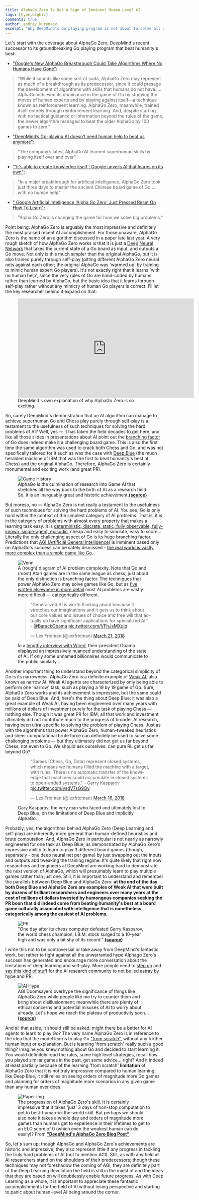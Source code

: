 ```yaml
---
title: AlphaGo Zero Is Not A Sign of Imminent Human-Level AI
tags: [hype,bigbiz]
comments: true
author: andrey_kurenkov
excerpt: "Why DeepMind's Go playing program is not about to solve all of AI."
---
```

Let's start with the coverage about AlphaGo Zero, DeepMind's recent successor to its groundbreaking Go playing program that beat humanity's best:

* ["Google's New AlphaGo Breakthrough Could Take Algorithms Where No Humans Have Gone"](http://fortune.com/2017/10/19/google-alphago-zero-deepmind-artificial-intelligence/): 
> "While it sounds like some sort of soda, AlphaGo Zero may represent as much of a breakthrough as its predecessor, since it could presage the development of algorithms with skills that humans do not have. ... AlphaGo achieved its dominance in the game of Go by studying the moves of human experts and by playing against itself—a technique known as reinforcement learning. AlphaGo Zero, meanwhile, trained itself entirely through reinforcement learning. And, despite starting with no tactical guidance or information beyond the rules of the game, the newer algorithm managed to beat the older AlphaGo by 100 games to zero."
* ["DeepMind’s Go-playing AI doesn’t need human help to beat us anymore"](https://www.theverge.com/2017/10/18/16495548/deepmind-ai-go-alphago-zero-self-taught): 
> "The company’s latest AlphaGo AI learned superhuman skills by playing itself over and over"
* ["'It's able to create knowledge itself': Google unveils AI that learns on its own"](https://www.theguardian.com/science/2017/oct/18/its-able-to-create-knowledge-itself-google-unveils-ai-learns-all-on-its-own): 
> "In a major breakthrough for artificial intelligence, AlphaGo Zero took just three days to master the ancient Chinese board game of Go ... with no human help"
* [" Google Artificial Intelligence 'Alpha Go Zero' Just Pressed Reset On How To Learn"](https://www.inc.com/lisa-calhoun/google-artificial-intelligence-alpha-go-zero-just-pressed-reset-on-how-we-learn.html): 
> "Alpha Go Zero is changing the game for how we solve big problems."

Point being: AlphaGo Zero is arguably the most impressive and definitely the most praised recent AI accomplishment. For those unaware, AlphaGo Zero is the name of an algorithm discussed in a paper late last year. A very rough sketch of how AlphaGo Zero works is that it is just a [Deep](http://theai.wiki/Deep%20Learning) [Neural Network](http://theai.wiki/Neural%20Network) that takes the current state of a Go board as input, and outputs a Go move. Not only is this much simpler than the original AlphaGo, but it is also trained purely through self-play (pitting different AlphaGo Zero neural nets against each other; the original AlphaGo was 'warmed up' by training to mimic human expert Go players). It's not exactly right that it learns 'with no human help', since the very rules of Go are hand-coded by humans rather than learned by AlphaGo, but the basic idea that it learns through self-play rather without any mimicry of human Go players is correct. I'll let the key researcher behind it expand on that:

<figure>
     <iframe width="560" height="315" src="https://www.youtube.com/embed/tXlM99xPQC8" frameborder="0" allow="autoplay; encrypted-media" allowfullscreen></iframe>
     <figcaption>DeepMind's own explanation of why AlphaGo Zero is so exciting. 
</figcaption>
</figure>

So, surely DeepMind's demonstration that an AI algorithm can manage to achieve superhuman Go and Chess play purely through self-play is a testament to the usefulness of such techniques for solving the hard problems of AI? Well, yes — it has taken the field decades to get here, and like all those slides in presentations about AI point out the [branching factor](http://theai.wiki/Branching%20Factor) of Go does indeed make it a challenging board game. This is also the first time the same algorithm was used to crack both Chess and Go, and was not specifically tailored for it such as was the case with [Deep Blue](https://en.wikipedia.org/wiki/Deep_Blue_(chess_computer)) (the much heralded machine of IBM that was the first to beat humanity's best at Chess) and the original AlphaGo. Therefore,  AlphaGo Zero is certainly monumental and exciting work (and great PR). 

<figure>
      <img src="/content/editorials/images/is-alphago-zero-overrated/history.png" alt="Game History"/>
     <figcaption>AlphaGo is the culmination of research into Game AI that stretches all the way back to the birth of AI as a research field. So, it is an inarguably great and historic achievement.<b><a href="http://www.andreykurenkov.com/writing/ai/a-brief-history-of-game-ai/">(source)</a></b></figcaption>
</figure>

But moreso, no — AlphaGo Zero is not really a testament to the usefulness of such techniques for solving the hard problems of AI. You see, Go is only hard within the context of the simplest category of AI problems. That is, it is in the category of problems with almost every property that makes a learning task easy: it is [deterministic, discrete, static, fully observable, fully-known, single-agent, episodic](https://en.wikibooks.org/wiki/Artificial_Intelligence/AI_Agents_and_their_Environments), cheap and easy to simulate, easy to score... Literally the only challenging aspect of Go is its huge branching factor. Predictions that [AGI (Artificial General Intelligence)](http://theai.wiki/AGI) is imminent based only on AlphaGo's success can be safely dismissed - [the real world is vastly more complex than a simple game like Go](https://medium.com/@karpathy/alphago-in-context-c47718cb95a5). 

<figure>
     <img src="/content/editorials/images/is-alphago-zero-overrated/venn.svg" alt="Venn"/>
     <figcaption>A (rough) diagram of AI problem complexity. Note that Go and (most) Atari games are in the same league as chess; just about the only distinction is branching factor. The techniques that power AlphaGo Zero may solve games like Go, but as <a href="http://www.skynettoday.com/news/alphago/">I've written elsewhere in more detail</a> most AI problems are vastly more difficult — categorically different.
    </figcaption>
</figure>
<figure>
<blockquote class="twitter-tweet" data-lang="en"><p lang="en" dir="ltr">&quot;Generalized AI is worth thinking about because it stretches our imaginations and it gets us to think about our core values and issues of choice and free will that actually do have significant applications for specialized AI.&quot; - <a href="https://twitter.com/BarackObama?ref_src=twsrc%5Etfw">@BarackObama</a> <a href="https://t.co/VFhJsMXuIq">pic.twitter.com/VFhJsMXuIq</a></p>&mdash; Lex Fridman (@lexfridman) <a href="https://twitter.com/lexfridman/status/976461233443561477?ref_src=twsrc%5Etfw">March 21, 2018</a></blockquote>
<script async src="https://platform.twitter.com/widgets.js" charset="utf-8"></script>
     <figcaption>In a <a href="https://www.wired.com/2016/10/president-obama-mit-joi-ito-interview/">lengthy interview with Wired</a>, then-president Obama displayed an impressively nuanced understanding of the state of AI. If only some unnamed billionaires would communicate to the public similarly...
     </figcaption>
</figure>


Another important thing to understand beyond the categorical simplicity of Go is its narrowness. AlphaGo Zero is a definite example of [Weak AI](http://theai.wiki/Weak%20AI), also known as narrow AI. Weak AI agents are characterized by only being able to perform one 'narrow' task, such as playing a 19 by 19 game of Go.  Sure, AlphaGo Zero works and its achievement is impressive, but the same could be said of Deep Blue. And, here's the thing about Deep Blue: it was also a great example of Weak AI, having been engineered over many years with millions of dollars of investment purely for the task of playing Chess — nothing else. Though it was great PR for IBM, all that work and investment ultimately did not contribute much to the progress of broader AI research, having been ultra-specific to solving the problem of playing Chess. Just as with the algorithms that power AlphaGo Zero, human-tweaked heuristics and sheer computational brute force can definitely be used to solve some challenging problems — but they ultimately did not get us far beyond Chess, not even to Go. We should ask ourselves: can pure RL get us far beyond Go?

<figure>
<blockquote class="twitter-tweet" data-lang="en"><p lang="en" dir="ltr">&quot;Games (Chess, Go, Dota) represent closed systems, which means we humans filled the machine with a target, with rules. There is no automatic transfer of the knowledge that machines could accumulate in closed systems to open-ended systems.&quot; - Garry Kasparov <a href="https://t.co/ysdV7sG9Qv">pic.twitter.com/ysdV7sG9Qv</a></p>&mdash; Lex Fridman (@lexfridman) <a href="https://twitter.com/lexfridman/status/974624143441350658?ref_src=twsrc%5Etfw">March 16, 2018</a></blockquote>
<script async src="https://platform.twitter.com/widgets.js" charset="utf-8"></script>
     <figcaption>Gary Kasparov, the very man who faced and ultimately lost to Deep Blue, on the limitations of Deep Blue and implicitly AlphaGo.
     </figcaption>
</figure>

Probably, yes; the algorithms behind AlphaGo Zero (Deep Learning and self-play) are inherently more general than human-defined heuristics and brute computation. And, AlphaGo Zero in particular is not nearly as narrowly engineered for one task as Deep Blue, as demonstrated by AlphaGo Zero's impressive ability to learn to play 3 different board games (though, separately - one deep neural net per game) by just swapping out the inputs and outputs abd tweaking the training regime.  It's quite likely that right now researchers and engineers at DeepMind are working hard to demonstrate the next version of AlphaGo, which will presumably learn to play multiple games rather than just one. Still, it is important to understand and remember the parallels between Deep Blue and AlphaGo Zero: **at the end of the day both Deep Blue and AlphaGo Zero are examples of Weak AI that were built by dozens of brilliant researchers and engineers over many years at the cost of millions of dollars invested by humongous companies seeking the PR boon that did indeed come from beating humanity's best at a board game culturally associated with intelligence that is nonetheless categorically among the easiest of AI problems.**

<figure>
     <img src="/content/editorials/images/is-alphago-zero-overrated/ibm.png" alt="PR"/>
     <figcaption>"One day after its chess computer defeated Garry Kasparov, the world chess champion, I.B.M. stock surged to a 10-year high and was only a bit shy of its record." <b><a href="http://www.nytimes.com/1997/05/13/business/ibm-s-stock-surges-by-3.6.html">(source)</a></b>
    </figcaption>
</figure>

I write this not to be controversial or take away from DeepMind's fantastic work, but rather to fight against all the unwarranted hype Alphago Zero's success has generated and encourage more conversation about the limitations of deep learning and self-play. More people need to [step up](https://arxiv.org/abs/1801.05667) and [say this kind of stuff](https://www.alexirpan.com/2018/02/14/rl-hard.html) for the AI research community to not be led astray by hype and PR.

<figure>
      <img src="/content/editorials/images/is-alphago-zero-overrated/hype.png" alt="AI Hype"/>
     <figcaption>AGI Doomsayers overhype the significance of things like AlphaGo Zero while people like me try to counter them and bring about disillusionment; meanwhile there are plenty of ethical concerns and potential misuses of AI to worry about already. Let's hope we reach the plateau of productivity soon... <a href="https://en.wikipedia.org/wiki/Hype_cycle"><b>(source)</b></a></figcaption>
</figure>

And all that aside, it should still be asked:  might there be a better for AI agents to learn to play Go? The very name AlphaGo Zero is in reference to the idea that the model learns to play Go ["from scratch"](https://deepmind.com/blog/alphago-zero-learning-scratch/), without any further human input or explanation. But is learning 'from scratch' really such a good thing? Imagine you knew nothing about Go and decided to start learning it. You would definitely read the rules, some high level strategies, recall how you played similar games in the past, get some advice... right? And it indeed at least partially because of the learning 'from scratch' **limitation** of AlphaGo Zero that it is not truly impressive compared to human learning: like Deep Blue, it still relies on seeing orders of magnitude more Go games and planning for orders of magnitude more scenarios in any given game than any human ever does.

<figure>
     <img src="/content/editorials/images/is-alphago-zero-overrated/go_gif.gif" alt="Paper img"/>
     <figcaption>The progression of AlphaGo Zero's skill. It is certainly impressive that it takes 'just' 3 days of non-stop computation to get to best-human-in-the-world skill. But perhaps we should also note it takes a whole day and orders of magnitude more games than humans get to experience in their lifetimes to get to an ELO score of 0 (which even the weakest human can do easily)? From <a href="https://deepmind.com/blog/alphago-zero-learning-scratch/"><b>"DeepMind's AlphaGo Zero Blog Post"</b></a>
     </figcaption>
</figure>

So, let's sum up: though AlphaGo and AlphaGo Zero's achievements are historic and impressive, they also represent little if any progress in tackling the truly hard problems of AI (not to mention AGI). Still, as with any field all AI researchers stand on the shoulders of their predecessors; though these techniques may not foreshadow the coming of AGI, they are definitely part of the Deep Learning Revolution the field is still in the midst of and the ideas that they are based on will doubtlessly enable future progress. As with Deep Learning as a whole, it is important to appreciate these fantastic accomplishments for the field of AI without losing perspective and starting to panic about human-level AI being around the corner.
